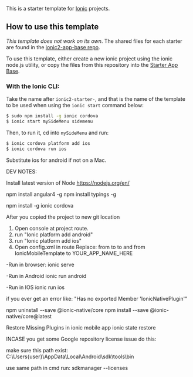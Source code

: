 This is a starter template for [Ionic](http://ionicframework.com/docs/) projects.

## How to use this template

*This template does not work on its own*. The shared files for each starter are found in the [ionic2-app-base repo](https://github.com/ionic-team/ionic2-app-base).

To use this template, either create a new ionic project using the ionic node.js utility, or copy the files from this repository into the [Starter App Base](https://github.com/ionic-team/ionic2-app-base).

### With the Ionic CLI:

Take the name after `ionic2-starter-`, and that is the name of the template to be used when using the `ionic start` command below:

```bash
$ sudo npm install -g ionic cordova
$ ionic start mySideMenu sidemenu
```

Then, to run it, cd into `mySideMenu` and run:

```bash
$ ionic cordova platform add ios
$ ionic cordova run ios
```

Substitute ios for android if not on a Mac.


DEV NOTES:

Install latest version of Node
https://nodejs.org/en/

npm install angular4 -g
npm install typings -g

 npm install -g ionic cordova




After you copied the project to new git location

1) Open console at project route.
2) run "Ionic platform add android"
3) run "Ionic platform add ios"
4) Open config.xml in route
    Replace:
        from <widget id="io.ionic.starter" version="0.0.1" xmlns="http://www.w3.org/ns/widgets" xmlns:cdv="http://cordova.apache.org/ns/1.0">
        to <widget id="io.ionic.starter.YOUR_APP_NAME_HERE652203" version="0.0.1" xmlns="http://www.w3.org/ns/widgets" xmlns:cdv="http://cordova.apache.org/ns/1.0">
        to <widget id="com.ionicframework.YOUR_APP_NAME_HERE652203" version="0.0.1" xmlns="http://www.w3.org/ns/widgets" xmlns:cdv="http://cordova.apache.org/ns/1.0">
        and
        from <name>IonicMobileTemplate</name>
        to <name>YOUR_APP_NAME_HERE</name>


-Run in browser:
ionic serve

-Run in Android
ionic run android

-Run in IOS
ionic run ios



if you ever get an error like:
"Has no exported Member 'IonicNativePlugin'" 

npm uninstall --save @ionic-native/core
npm install --save @ionic-native/core@latest


Restore Missing Plugins in ionic mobile app
 ionic state restore




INCASE you get some Google repository license issue do this:

make sure this path exist:
C:\Users\{user}\AppData\Local\Android\sdk\tools\bin

use same path in cmd
run: sdkmanager --licenses

